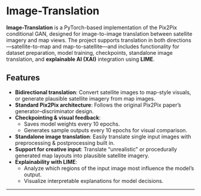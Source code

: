# Image-Translation

**Image-Translation** is a PyTorch-based implementation of the Pix2Pix conditional GAN, designed for image-to-image translation between satellite imagery and map views. The project supports translation in both directions—satellite-to-map and map-to-satellite—and includes functionality for dataset preparation, model training, checkpoints, standalone image translation, and **explainable AI (XAI)** integration using **LIME**.

## Features

- **Bidirectional translation**: Convert satellite images to map-style visuals, or generate plausible satellite imagery from map images.  
- **Standard Pix2Pix architecture**: Follows the original Pix2Pix paper’s generator–discriminator design.  
- **Checkpointing & visual feedback**:
  - Saves model weights every 10 epochs.
  - Generates sample outputs every 10 epochs for visual comparison.  
- **Standalone image translation**: Easily translate single input images with preprocessing & postprocessing built in.  
- **Support for creative input**: Translate “unrealistic” or procedurally generated map layouts into plausible satellite imagery.  
- **Explainability with LIME**:
  - Analyze which regions of the input image most influence the model’s output.
  - Visualize interpretable explanations for model decisions.

---

